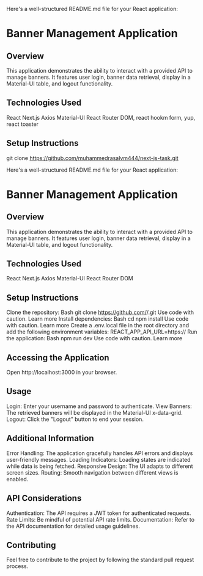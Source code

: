 Here's a well-structured README.md file for your React application:

# Banner Management Application

## Overview

This application demonstrates the ability to interact with a provided API to manage banners. It features user login, banner data retrieval, display in a Material-UI table, and logout functionality.

## Technologies Used

React
Next.js
Axios
Material-UI
React Router DOM,
react hookm form,
yup,
react toaster

## Setup Instructions

git clone https://github.com/muhammedrasalvm444/next-js-task.git

Here's a well-structured README.md file for your React application:

# Banner Management Application

## Overview

This application demonstrates the ability to interact with a provided API to manage banners. It features user login, banner data retrieval, display in a Material-UI table, and logout functionality.

## Technologies Used

React
Next.js
Axios
Material-UI
React Router DOM

## Setup Instructions

Clone the repository:
Bash
git clone https://github.com/<your-username>/<your-repo-name>.git
Use code with caution. Learn more
Install dependencies:
Bash
cd <your-repo-name>
npm install
Use code with caution. Learn more
Create a .env.local file in the root directory and add the following environment variables:
REACT_APP_API_URL=https://<your-api-endpoint>
Run the application:
Bash
npm run dev
Use code with caution. Learn more

## Accessing the Application

Open http://localhost:3000 in your browser.

## Usage

Login: Enter your username and password to authenticate.
View Banners: The retrieved banners will be displayed in the Material-UI x-data-grid.
Logout: Click the "Logout" button to end your session.

## Additional Information

Error Handling: The application gracefully handles API errors and displays user-friendly messages.
Loading Indicators: Loading states are indicated while data is being fetched.
Responsive Design: The UI adapts to different screen sizes.
Routing: Smooth navigation between different views is enabled.

## API Considerations

Authentication: The API requires a JWT token for authenticated requests.
Rate Limits: Be mindful of potential API rate limits.
Documentation: Refer to the API documentation for detailed usage guidelines.

## Contributing

Feel free to contribute to the project by following the standard pull request process.

